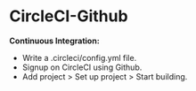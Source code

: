 # CircleCI-Github

<b> Continuous Integration: </b>  
- Write a .circleci/config.yml file.  
- Signup on CircleCI using Github.  
- Add project > Set up project > Start building.  
